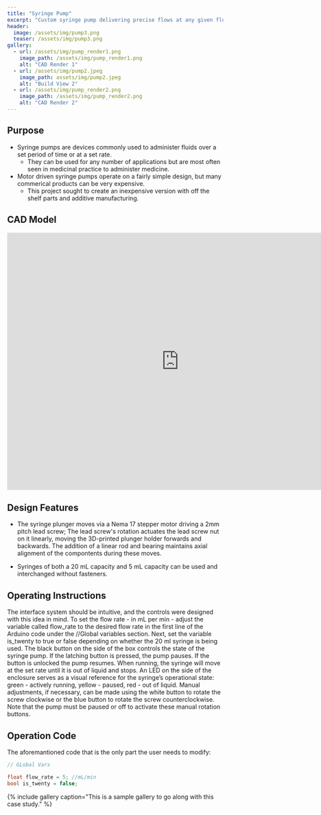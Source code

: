 ```yaml
---
title: "Syringe Pump"
excerpt: "Custom syringe pump delivering precise flows at any given flow rate"
header:
  image: /assets/img/pump3.png
  teaser: /assets/img/pump3.png
gallery:
  - url: /assets/img/pump_render1.png
    image_path: /assets/img/pump_render1.png
    alt: "CAD Render 1"
  - url: /assets/img/pump2.jpeg
    image_path: assets/img/pump2.jpeg
    alt: "Build View 2"
  - url: /assets/img/pump_render2.png
    image_path: /assets/img/pump_render2.png
    alt: "CAD Render 2"
---
```


## Purpose

* Syringe pumps are devices commonly used to administer fluids over a set period of time or at a set rate.
  * They can be used for any number of applications but are most often seen in medicinal practice to administer medicine.
* Motor driven syringe pumps operate on a fairly simple design, but many commerical products can be very expensive.
  * This project sought to create an inexpensive version with off the shelf parts and additive manufacturing.

## CAD Model
<iframe src="https://a360.co/3QIlW1A?mode=embed" width="800" height="600" allowfullscreen="true" webkitallowfullscreen="true" mozallowfullscreen="true"  frameborder="0"></iframe>

## Design Features

* The syringe plunger moves via a Nema 17 stepper motor driving a 2mm pitch lead screw; The lead screw's rotation actuates the lead screw nut on it linearly, moving the 3D-printed plunger holder forwards and backwards. The addition of a linear rod and bearing maintains axial alignment of the compontents during these moves.


* Syringes of both a 20 mL capacity and 5 mL capacity can be used and interchanged without fasteners. 

## Operating Instructions

The interface system should be intuitive, and the controls were designed with this idea in mind. To set the flow rate - in mL per min - adjust the variable called flow_rate to the desired flow rate in the first line of the Arduino code under the //Global variables section. Next, set the variable is_twenty to true or false depending on whether the 20 ml syringe is being used. The black button on the side of the box controls the state of the syringe pump. If the latching button is pressed, the pump pauses. If the button is unlocked the pump resumes. When running, the syringe will move at the set rate until it is out of liquid and stops. An LED on the side of the enclosure serves as a visual reference for the syringe’s operational state: green - actively running, yellow - paused, red - out of liquid. Manual adjustments, if necessary, can be made using the white button to rotate the screw clockwise or the blue button to rotate the screw counterclockwise. Note that the pump must be paused or off to activate these manual rotation buttons.

## Operation Code

The aforemantioned code that is the only part the user needs to modify:
```c++
// GLobal Vars

float flow_rate = 5; //mL/min
bool is_twenty = false;
```

{% include gallery caption="This is a sample gallery to go along with this case study." %}
